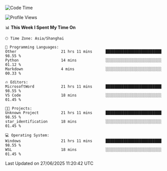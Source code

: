 <!--START_SECTION:waka-->
![Code Time](http://img.shields.io/badge/Code%20Time-3%2C022%20hrs%202%20mins-blue)

![Profile Views](http://img.shields.io/badge/Profile%20Views-0-blue)

📊 **This Week I Spent My Time On** 

```text
🕑︎ Time Zone: Asia/Shanghai

💬 Programming Languages: 
Other                    21 hrs 11 mins      █████████████████████████   98.55 % 
Python                   14 mins             ░░░░░░░░░░░░░░░░░░░░░░░░░   01.12 % 
Markdown                 4 mins              ░░░░░░░░░░░░░░░░░░░░░░░░░   00.33 % 

🔥 Editors: 
MicrosoftWord            21 hrs 11 mins      █████████████████████████   98.55 % 
VS Code                  18 mins             ░░░░░░░░░░░░░░░░░░░░░░░░░   01.45 % 

🐱‍💻 Projects: 
Unknown Project          21 hrs 11 mins      █████████████████████████   98.55 % 
star_identification      18 mins             ░░░░░░░░░░░░░░░░░░░░░░░░░   01.45 % 

💻 Operating System: 
Windows                  21 hrs 11 mins      █████████████████████████   98.55 % 
WSL                      18 mins             ░░░░░░░░░░░░░░░░░░░░░░░░░   01.45 % 
```


 Last Updated on 27/06/2025 11:20:42 UTC
<!--END_SECTION:waka-->
